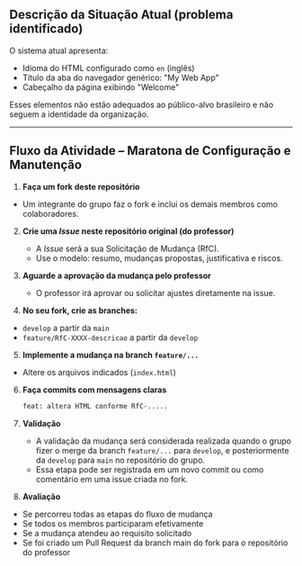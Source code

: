 ## Descrição da Situação Atual (problema identificado)

O sistema atual apresenta:
- Idioma do HTML configurado como `en` (inglês)
- Título da aba do navegador genérico: "My Web App"
- Cabeçalho da página exibindo "Welcome"

Esses elementos não estão adequados ao público-alvo brasileiro e não seguem a identidade da organização.

---

## Fluxo da Atividade – Maratona de Configuração e Manutenção

1.  **Faça um fork deste repositório**
   - Um integrante do grupo faz o fork e inclui os demais membros como colaboradores.

2. **Crie uma *Issue* neste repositório original (do professor)**
   - A *Issue* será a sua Solicitação de Mudança (RfC).
   - Use o modelo: resumo, mudanças propostas, justificativa e riscos.

3. **Aguarde a aprovação da mudança pelo professor**
   - O professor irá aprovar ou solicitar ajustes diretamente na issue.

4.  **No seu fork, crie as branches:**
   - `develop` a partir da `main`
   - `feature/RfC-XXXX-descricao` a partir da `develop`

5.  **Implemente a mudança na branch `feature/...`**
   - Altere os arquivos indicados (`index.html`)

6. **Faça commits com mensagens claras**
   ```bash
   feat: altera HTML conforme RfC-.....

7. **Validação**
   - A validação da mudança será considerada realizada quando o grupo fizer o merge da branch `feature/...` para `develop`, e posteriormente da `develop` para `main` no repositório do grupo.
   - Essa etapa pode ser registrada em um novo commit ou como comentário em uma issue criada no fork.
   
8.  **Avaliação**
   - Se percorreu todas as etapas do fluxo de mudança
   - Se todos os membros participaram efetivamente
   - Se a mudança atendeu ao requisito solicitado
   - Se foi criado um Pull Request da branch main do fork para o repositório do professor
